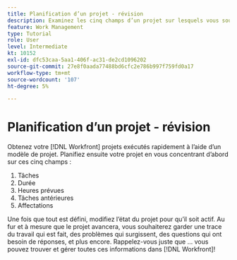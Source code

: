 ```yaml
---
title: Planification d’un projet - révision
description: Examinez les cinq champs d’un projet sur lesquels vous souhaitez vous concentrer lors de la planification d’un projet (tâches, durée, heures planifiées, prédécesseurs et affectations).
feature: Work Management
type: Tutorial
role: User
level: Intermediate
kt: 10152
exl-id: dfc53caa-5aa1-406f-ac31-de2cd1096202
source-git-commit: 27e8f0aada77488bd6cfc2e786b997f759fd0a17
workflow-type: tm+mt
source-wordcount: '107'
ht-degree: 5%

---
```


# Planification d’un projet - révision

Obtenez votre [!DNL  Workfront] projets exécutés rapidement à l’aide d’un modèle de projet. Planifiez ensuite votre projet en vous concentrant d’abord sur ces cinq champs :

1. Tâches
1. Durée
1. Heures prévues
1. Tâches antérieures
1. Affectations

Une fois que tout est défini, modifiez l’état du projet pour qu’il soit actif. Au fur et à mesure que le projet avancera, vous souhaiterez garder une trace du travail qui est fait, des problèmes qui surgissent, des questions qui ont besoin de réponses, et plus encore. Rappelez-vous juste que ... vous pouvez trouver et gérer toutes ces informations dans [!DNL Workfront]!

<!---
footer urls for the LP
Plan a project 
Edit projects
Overview of the project planned start date
Overview of the project planned completion date
Tasks overview
Task duration and duration types 
Use task predecessors 
Modify multiple user assignments in a task list
Notifications: Information about work assigned to me 
--->
